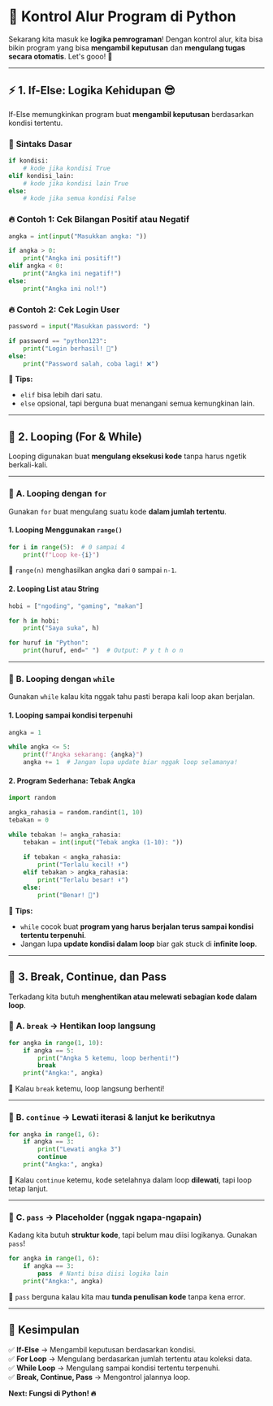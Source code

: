 # 🔄 **Kontrol Alur Program di Python**  

Sekarang kita masuk ke **logika pemrograman**! Dengan kontrol alur, kita bisa bikin program yang bisa **mengambil keputusan** dan **mengulang tugas secara otomatis**. Let's gooo! 🚀  

---

## ⚡ **1. If-Else: Logika Kehidupan 😎**  

If-Else memungkinkan program buat **mengambil keputusan** berdasarkan kondisi tertentu.  

### 🔹 **Sintaks Dasar**  
```python
if kondisi:
    # kode jika kondisi True
elif kondisi_lain:
    # kode jika kondisi lain True
else:
    # kode jika semua kondisi False
```

### 🔥 **Contoh 1: Cek Bilangan Positif atau Negatif**  
```python
angka = int(input("Masukkan angka: "))

if angka > 0:
    print("Angka ini positif!")
elif angka < 0:
    print("Angka ini negatif!")
else:
    print("Angka ini nol!")
```

### 🔥 **Contoh 2: Cek Login User**  
```python
password = input("Masukkan password: ")

if password == "python123":
    print("Login berhasil! 🎉")
else:
    print("Password salah, coba lagi! ❌")
```

📌 **Tips:**  
- `elif` bisa lebih dari satu.  
- `else` opsional, tapi berguna buat menangani semua kemungkinan lain.  

---

## 🔁 **2. Looping (For & While)**  

Looping digunakan buat **mengulang eksekusi kode** tanpa harus ngetik berkali-kali.  

---

### 🔹 **A. Looping dengan `for`**  
Gunakan `for` buat mengulang suatu kode **dalam jumlah tertentu**.  

#### **1. Looping Menggunakan `range()`**  
```python
for i in range(5):  # 0 sampai 4
    print(f"Loop ke-{i}")
```
📌 `range(n)` menghasilkan angka dari `0` sampai `n-1`.  

#### **2. Looping List atau String**  
```python
hobi = ["ngoding", "gaming", "makan"]

for h in hobi:
    print("Saya suka", h)
```

```python
for huruf in "Python":
    print(huruf, end=" ")  # Output: P y t h o n
```

---

### 🔹 **B. Looping dengan `while`**  
Gunakan `while` kalau kita nggak tahu pasti berapa kali loop akan berjalan.  

#### **1. Looping sampai kondisi terpenuhi**  
```python
angka = 1

while angka <= 5:
    print(f"Angka sekarang: {angka}")
    angka += 1  # Jangan lupa update biar nggak loop selamanya!
```

#### **2. Program Sederhana: Tebak Angka**  
```python
import random

angka_rahasia = random.randint(1, 10)
tebakan = 0

while tebakan != angka_rahasia:
    tebakan = int(input("Tebak angka (1-10): "))
    
    if tebakan < angka_rahasia:
        print("Terlalu kecil! ⬆️")
    elif tebakan > angka_rahasia:
        print("Terlalu besar! ⬇️")
    else:
        print("Benar! 🎉")
```

📌 **Tips:**  
- `while` cocok buat **program yang harus berjalan terus sampai kondisi tertentu terpenuhi**.  
- Jangan lupa **update kondisi dalam loop** biar gak stuck di **infinite loop**.  

---

## 🔄 **3. Break, Continue, dan Pass**  

Terkadang kita butuh **menghentikan atau melewati sebagian kode dalam loop**.  

### 🔹 **A. `break` → Hentikan loop langsung**  
```python
for angka in range(1, 10):
    if angka == 5:
        print("Angka 5 ketemu, loop berhenti!")
        break
    print("Angka:", angka)
```
📌 Kalau `break` ketemu, loop langsung berhenti!  

---

### 🔹 **B. `continue` → Lewati iterasi & lanjut ke berikutnya**  
```python
for angka in range(1, 6):
    if angka == 3:
        print("Lewati angka 3")
        continue
    print("Angka:", angka)
```
📌 Kalau `continue` ketemu, kode setelahnya dalam loop **dilewati**, tapi loop tetap lanjut.  

---

### 🔹 **C. `pass` → Placeholder (nggak ngapa-ngapain)**  
Kadang kita butuh **struktur kode**, tapi belum mau diisi logikanya. Gunakan `pass`!  

```python
for angka in range(1, 6):
    if angka == 3:
        pass  # Nanti bisa diisi logika lain
    print("Angka:", angka)
```
📌 `pass` berguna kalau kita mau **tunda penulisan kode** tanpa kena error.  

---

## 🚀 **Kesimpulan**  
✅ **If-Else** → Mengambil keputusan berdasarkan kondisi.  
✅ **For Loop** → Mengulang berdasarkan jumlah tertentu atau koleksi data.  
✅ **While Loop** → Mengulang sampai kondisi tertentu terpenuhi.  
✅ **Break, Continue, Pass** → Mengontrol jalannya loop.  

**Next: Fungsi di Python! 🔥**